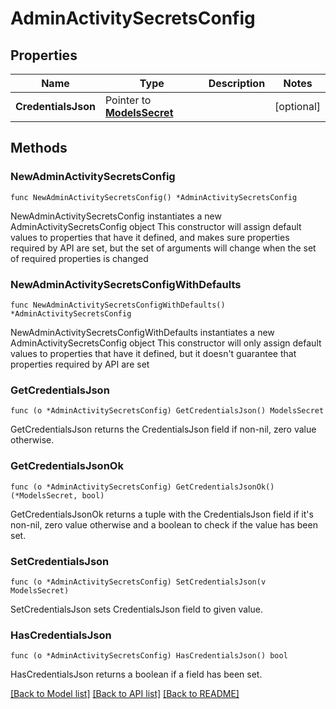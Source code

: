 # AdminActivitySecretsConfig

## Properties

Name | Type | Description | Notes
------------ | ------------- | ------------- | -------------
**CredentialsJson** | Pointer to [**ModelsSecret**](ModelsSecret.md) |  | [optional] 

## Methods

### NewAdminActivitySecretsConfig

`func NewAdminActivitySecretsConfig() *AdminActivitySecretsConfig`

NewAdminActivitySecretsConfig instantiates a new AdminActivitySecretsConfig object
This constructor will assign default values to properties that have it defined,
and makes sure properties required by API are set, but the set of arguments
will change when the set of required properties is changed

### NewAdminActivitySecretsConfigWithDefaults

`func NewAdminActivitySecretsConfigWithDefaults() *AdminActivitySecretsConfig`

NewAdminActivitySecretsConfigWithDefaults instantiates a new AdminActivitySecretsConfig object
This constructor will only assign default values to properties that have it defined,
but it doesn't guarantee that properties required by API are set

### GetCredentialsJson

`func (o *AdminActivitySecretsConfig) GetCredentialsJson() ModelsSecret`

GetCredentialsJson returns the CredentialsJson field if non-nil, zero value otherwise.

### GetCredentialsJsonOk

`func (o *AdminActivitySecretsConfig) GetCredentialsJsonOk() (*ModelsSecret, bool)`

GetCredentialsJsonOk returns a tuple with the CredentialsJson field if it's non-nil, zero value otherwise
and a boolean to check if the value has been set.

### SetCredentialsJson

`func (o *AdminActivitySecretsConfig) SetCredentialsJson(v ModelsSecret)`

SetCredentialsJson sets CredentialsJson field to given value.

### HasCredentialsJson

`func (o *AdminActivitySecretsConfig) HasCredentialsJson() bool`

HasCredentialsJson returns a boolean if a field has been set.


[[Back to Model list]](../README.md#documentation-for-models) [[Back to API list]](../README.md#documentation-for-api-endpoints) [[Back to README]](../README.md)


